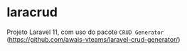 # laracrud
Projeto Laravel 11, com uso do pacote `CRUD Generator` (https://github.com/awais-vteams/laravel-crud-generator/) 
